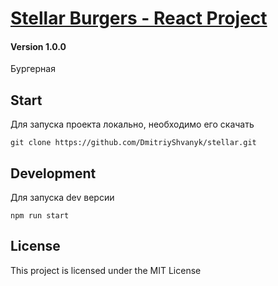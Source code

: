 # <a href="https://stellar-six.vercel.app/">Stellar Burgers - React Project</a>

#### Version 1.0.0

Бургерная


## Start

Для запуска проекта локально, необходимо его скачать

`git clone https://github.com/DmitriyShvanyk/stellar.git`


## Development

Для запуска dev версии

`npm run start`


## License

This project is licensed under the MIT License